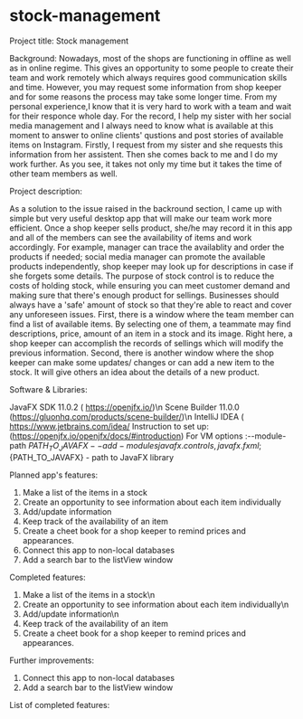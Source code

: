 # stock-management
Project title: 
Stock management

Background: Nowadays, most of the shops are functioning in offline as well as in online regime. This gives an opportunity to some people to create their team and work remotely which always requires good communication skills and time. However, you may request some information from shop keeper and for some reasons the process may take some longer time. From my personal experience,I know that it is very hard to work with a team and wait for their responce whole day. For the record, I help my sister with her social media management and I always need to know what is available at this moment to answer to online clients' qustions and post stories of available items on Instagram. Firstly, I request from my sister and she requests this information from her assistent. Then she comes back to me and I do my work further. As you see, it takes not only my time but it takes the time of other team members as well.  

Project description:

As a solution to the issue raised in the backround section, I came up with simple but very useful desktop app that will make our team work more efficient. Once a shop keeper sells product, she/he may record it in this app and all of the members can see the availability of items and work accordingly. For example, manager can trace the availablity and order the products if needed; social media manager can promote the available products independently, shop keeper may look up for descriptions in case if she forgets some details.
The purpose of stock control is to reduce the costs of holding stock, while ensuring you can meet customer demand and making sure that there's enough product for sellings. Businesses should always have a 'safe' amount of stock so that they're able to react and cover any unforeseen issues.
First, there is a window where the team member can find a list of available items. By selecting one of them, a teammate may find descriptions, price, amount of an item in a stock and its image. Right here, a shop keeper can accomplish the records of sellings which will modify the previous information. 
Second, there is another window where the shop keeper can make some updates/ changes or can add a new item to the stock. It will give others an idea about the details of a new product.

Software & Libraries:

JavaFX SDK 11.0.2 ( https://openjfx.io/)\n
Scene Builder 11.0.0 (https://gluonhq.com/products/scene-builder/)\n
IntelliJ IDEA ( https://www.jetbrains.com/idea/
Instruction to set up: (https://openjfx.io/openjfx/docs/#introduction)
For VM options :--module-path ${PATH_TO_JAVAFX} --add-modules javafx.controls,javafx.fxml ;${PATH_TO_JAVAFX} - path to JavaFX library

Planned app's features:

1. Make a list of the items in a stock
2. Create an opportunity to see information about each item individually
3. Add/update information
4. Keep track of the availability of an item
5. Create a cheet book for a shop keeper to remind prices and appearances.
6. Connect this app to non-local databases 
7. Add a search bar to the listView window

Completed features:

1. Make a list of the items in a stock\n
2. Create an opportunity to see information about each item individually\n
3. Add/update information\n
4. Keep track of the availability of an item
5. Create a cheet book for a shop keeper to remind prices and appearances.



Further improvements:

1. Connect this app to non-local databases 
2. Add a search bar to the listView window


List of completed features:


